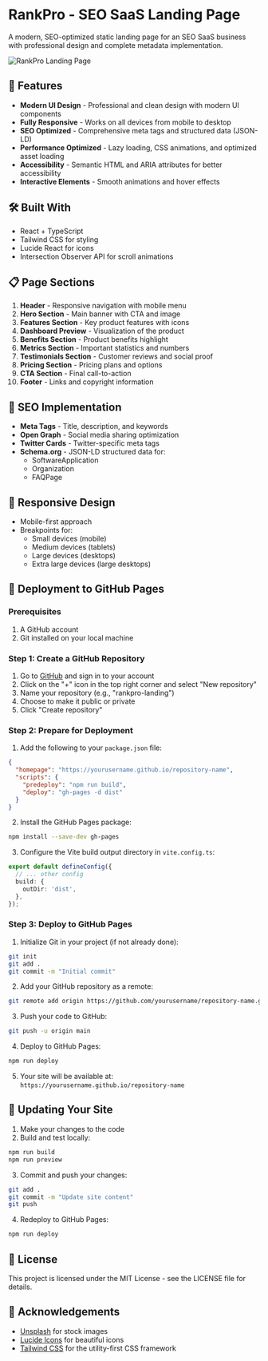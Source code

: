 # RankPro - SEO SaaS Landing Page

A modern, SEO-optimized static landing page for an SEO SaaS business with professional design and complete metadata implementation.

![RankPro Landing Page](./screenshots/rankpro-landing-page.png)

## 🚀 Features

- **Modern UI Design** - Professional and clean design with modern UI components
- **Fully Responsive** - Works on all devices from mobile to desktop
- **SEO Optimized** - Comprehensive meta tags and structured data (JSON-LD)
- **Performance Optimized** - Lazy loading, CSS animations, and optimized asset loading
- **Accessibility** - Semantic HTML and ARIA attributes for better accessibility
- **Interactive Elements** - Smooth animations and hover effects

## 🛠️ Built With

- React + TypeScript
- Tailwind CSS for styling
- Lucide React for icons
- Intersection Observer API for scroll animations

## 📋 Page Sections

1. **Header** - Responsive navigation with mobile menu
2. **Hero Section** - Main banner with CTA and image
3. **Features Section** - Key product features with icons
4. **Dashboard Preview** - Visualization of the product
5. **Benefits Section** - Product benefits highlight
6. **Metrics Section** - Important statistics and numbers
7. **Testimonials Section** - Customer reviews and social proof
8. **Pricing Section** - Pricing plans and options
9. **CTA Section** - Final call-to-action
10. **Footer** - Links and copyright information

## 🔧 SEO Implementation

- **Meta Tags** - Title, description, and keywords
- **Open Graph** - Social media sharing optimization
- **Twitter Cards** - Twitter-specific meta tags
- **Schema.org** - JSON-LD structured data for:
  - SoftwareApplication
  - Organization
  - FAQPage

## 📱 Responsive Design

- Mobile-first approach
- Breakpoints for:
  - Small devices (mobile)
  - Medium devices (tablets)
  - Large devices (desktops)
  - Extra large devices (large desktops)

## 🚀 Deployment to GitHub Pages

### Prerequisites

1. A GitHub account
2. Git installed on your local machine

### Step 1: Create a GitHub Repository

1. Go to [GitHub](https://github.com) and sign in to your account
2. Click on the "+" icon in the top right corner and select "New repository"
3. Name your repository (e.g., "rankpro-landing")
4. Choose to make it public or private
5. Click "Create repository"

### Step 2: Prepare for Deployment

1. Add the following to your `package.json` file:

```json
{
  "homepage": "https://yourusername.github.io/repository-name",
  "scripts": {
    "predeploy": "npm run build",
    "deploy": "gh-pages -d dist"
  }
}
```

2. Install the GitHub Pages package:

```bash
npm install --save-dev gh-pages
```

3. Configure the Vite build output directory in `vite.config.ts`:

```typescript
export default defineConfig({
  // ... other config
  build: {
    outDir: 'dist',
  },
});
```

### Step 3: Deploy to GitHub Pages

1. Initialize Git in your project (if not already done):

```bash
git init
git add .
git commit -m "Initial commit"
```

2. Add your GitHub repository as a remote:

```bash
git remote add origin https://github.com/yourusername/repository-name.git
```

3. Push your code to GitHub:

```bash
git push -u origin main
```

4. Deploy to GitHub Pages:

```bash
npm run deploy
```

5. Your site will be available at: `https://yourusername.github.io/repository-name`

## 🔄 Updating Your Site

1. Make your changes to the code
2. Build and test locally:

```bash
npm run build
npm run preview
```

3. Commit and push your changes:

```bash
git add .
git commit -m "Update site content"
git push
```

4. Redeploy to GitHub Pages:

```bash
npm run deploy
```

## 📝 License

This project is licensed under the MIT License - see the LICENSE file for details.

## 🙏 Acknowledgements

- [Unsplash](https://unsplash.com/) for stock images
- [Lucide Icons](https://lucide.dev/) for beautiful icons
- [Tailwind CSS](https://tailwindcss.com/) for the utility-first CSS framework